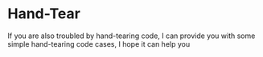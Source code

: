 # Hand-Tear
If you are also troubled by hand-tearing code, I can provide you with some simple hand-tearing code cases, I hope it can help you
<i class="fa fa-address-book-o" aria-hidden="true" /></i>
